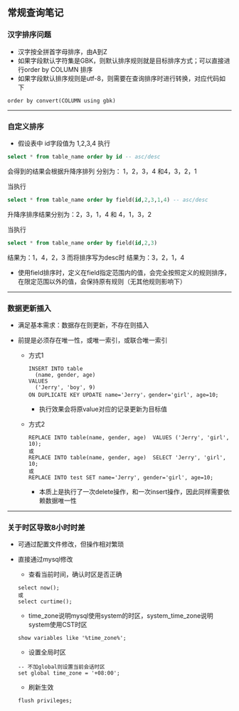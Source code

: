 ## 常规查询笔记

### 汉字排序问题

+ 汉字按全拼首字母排序，由A到Z
+ 如果字段默认字符集是GBK，则默认排序规则就是目标排序方式；可以直接进行order by COLUMN 排序
+ 如果字段默认排序规则是utf-8，则需要在查询排序时进行转换，对应代码如下

```mysql
order by convert(COLUMN using gbk) 
```

----



### 自定义排序

+ 假设表中 id字段值为 1,2,3,4  执行

```sql
select * from table_name order by id -- asc/desc
```

会得到的结果会根据升降序排列 分别为： 1，2，3，4 和4，3，2，1

当执行

```sql
select * from table_name order by field(id,2,3,1,4) -- asc/desc
```

升降序排序结果分别为：2，3，1，4 和 4，1，3，2

当执行

```sql
select * from table_name order by field(id,2,3)
```

结果为：1，4，2，3
而将排序写为desc时
结果为：3，2，1，4

- 使用field排序时，定义在field指定范围内的值，会完全按照定义的规则排序，在限定范围以外的值，会保持原有规则（无其他规则影响下）

----

### 数据更新插入

+ 满足基本需求：数据存在则更新，不存在则插入

+ 前提是必须存在唯一性，或唯一索引，或联合唯一索引

  + 方式1

    ```MySQL
    INSERT INTO table 
      (name, gender, age) 
    VALUES 
      ('Jerry', 'boy', 9) 
    ON DUPLICATE KEY UPDATE name='Jerry'，gender='girl', age=10;
    ```

    + 执行效果会将原value对应的记录更新为目标值

  + 方式2

    ```MySQL
    REPLACE INTO table(name, gender, age)  VALUES ('Jerry', 'girl', 10);
    或
    REPLACE INTO table(name, gender, age)  SELECT 'Jerry', 'girl', 10;
    或
    REPLACE INTO test SET name='Jerry', gender='girl', age=10;
    ```

    + 本质上是执行了一次delete操作，和一次insert操作，因此同样需要依赖数据唯一性

----

### 关于时区导致8小时时差

+ 可通过配置文件修改，但操作相对繁琐 

+ 直接通过mysql修改

  + 查看当前时间，确认时区是否正确

  ```mysql
  select now();
  或
  select curtime();
  ```

  + time_zone说明mysql使用system的时区，system_time_zone说明system使用CST时区

  ```mysql
  show variables like '%time_zone%';
  ```

  + 设置全局时区

  ```mysql
  -- 不加global则设置当前会话时区
  set global time_zone = '+08:00';
  ```

  + 刷新生效

  ```mysql
  flush privileges;
  ```

  